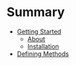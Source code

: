 # Summary

* [Getting Started](README.md)
   * [About](getting-started/about.md)
   * [Installation](getting-started/installation.md)
* [Defining Methods](methods.md)

